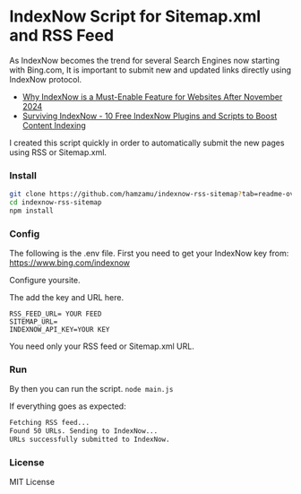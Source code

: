 # IndexNow Script for Sitemap.xml and RSS Feed

As IndexNow becomes the trend for several Search Engines now starting with Bing.com,
It is important to submit new and updated links directly using IndexNow protocol.

- [Why IndexNow is a Must-Enable Feature for Websites After November 2024](https://medevel.com/why-indexnow-is-a-must/)
- [Surviving IndexNow - 10 Free IndexNow Plugins and Scripts to Boost Content Indexing](https://medevel.com/indexnow-must-be/)


I created this script quickly in order to automatically submit the new pages using RSS or Sitemap.xml.


### Install
```bash
git clone https://github.com/hamzamu/indexnow-rss-sitemap?tab=readme-ov-file
cd indexnow-rss-sitemap
npm install
```

### Config

The following is the .env file.
First you need to get your IndexNow key from: https://www.bing.com/indexnow

Configure yoursite.

The add the key and URL here.

```env
RSS_FEED_URL= YOUR FEED
SITEMAP_URL=
INDEXNOW_API_KEY=YOUR KEY
```
You need only your RSS feed or Sitemap.xml URL.

### Run
By then you can run the script.
`node main.js`

If everything goes as expected:

```bash
Fetching RSS feed...
Found 50 URLs. Sending to IndexNow...
URLs successfully submitted to IndexNow.
```

### License

MIT License
